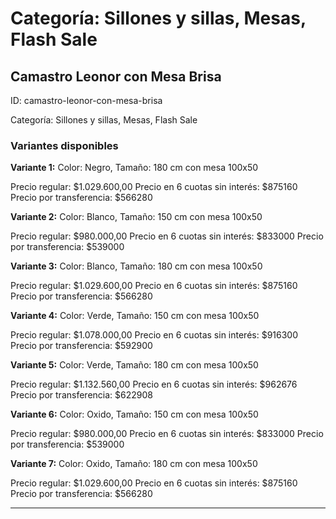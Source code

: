 # Categoría: Sillones y sillas, Mesas, Flash Sale

## Camastro Leonor con Mesa Brisa

ID: camastro-leonor-con-mesa-brisa

Categoría: Sillones y sillas, Mesas, Flash Sale

### Variantes disponibles

**Variante 1:** Color: Negro, Tamaño: 180 cm con mesa 100x50

Precio regular: $1.029.600,00
Precio en 6 cuotas sin interés: $875160
Precio por transferencia: $566280


**Variante 2:** Color: Blanco, Tamaño: 150 cm con mesa 100x50

Precio regular: $980.000,00
Precio en 6 cuotas sin interés: $833000
Precio por transferencia: $539000


**Variante 3:** Color: Blanco, Tamaño: 180 cm con mesa 100x50

Precio regular: $1.029.600,00
Precio en 6 cuotas sin interés: $875160
Precio por transferencia: $566280


**Variante 4:** Color: Verde, Tamaño: 150 cm con mesa 100x50

Precio regular: $1.078.000,00
Precio en 6 cuotas sin interés: $916300
Precio por transferencia: $592900


**Variante 5:** Color: Verde, Tamaño: 180 cm con mesa 100x50

Precio regular: $1.132.560,00
Precio en 6 cuotas sin interés: $962676
Precio por transferencia: $622908


**Variante 6:** Color: Oxido, Tamaño: 150 cm con mesa 100x50

Precio regular: $980.000,00
Precio en 6 cuotas sin interés: $833000
Precio por transferencia: $539000


**Variante 7:** Color: Oxido, Tamaño: 180 cm con mesa 100x50

Precio regular: $1.029.600,00
Precio en 6 cuotas sin interés: $875160
Precio por transferencia: $566280


---

